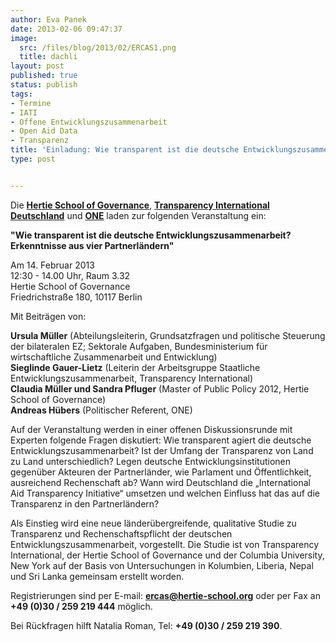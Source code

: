 ```yaml
---
author: Eva Panek
date: 2013-02-06 09:47:37
image:
  src: /files/blog/2013/02/ERCAS1.png
  title: dachli
layout: post
published: true
status: publish
tags:
- Termine
- IATI
- Offene Entwicklungszusammenarbeit
- Open Aid Data
- Transparenz
title: 'Einladung: Wie transparent ist die deutsche Entwicklungszusammenarbeit?'
type: post


---
```


Die **[Hertie School of Governance](http://www.hertie-school.org)**, **[Transparency International Deutschland](http://www.transparency.de/)** und **[ONE](http://www.one.org/de/)** laden zur folgenden Veranstaltung ein:

**"Wie transparent ist die deutsche Entwicklungszusammenarbeit? Erkenntnisse aus vier Partnerländern"**

Am 14. Februar 2013  
12:30 - 14.00 Uhr, Raum 3.32  
Hertie School of Governance  
Friedrichstraße 180, 10117 Berlin

Mit Beiträgen von:

**Ursula Müller** (Abteilungsleiterin, Grundsatzfragen und politische Steuerung der bilateralen EZ; Sektorale Aufgaben, Bundesministerium für wirtschaftliche Zusammenarbeit und Entwicklung)  
**Sieglinde Gauer-Lietz** (Leiterin der Arbeitsgruppe Staatliche Entwicklungszusammenarbeit, Transparency International)  
**Claudia Müller und Sandra Pfluger** (Master of Public Policy 2012, Hertie School of Governance)  
**Andreas Hübers** (Politischer Referent, ONE)

Auf der Veranstaltung werden in einer offenen Diskussionsrunde mit Experten folgende Fragen diskutiert: Wie transparent agiert die deutsche Entwicklungszusammenarbeit? Ist der Umfang der Transparenz von Land zu Land unterschiedlich? Legen deutsche Entwicklungsinstitutionen gegenüber Akteuren der Partnerländer, wie Parlament und Öffentlichkeit, ausreichend Rechenschaft ab? Wann wird Deutschland die „International Aid Transparency Initiative“ umsetzen und welchen Einfluss hat das auf die Transparenz in den Partnerländern? 

Als Einstieg wird eine neue länderübergreifende, qualitative Studie zu Transparenz und Rechenschaftspflicht der deutschen Entwicklungszusammenarbeit, vorgestellt. Die Studie ist von Transparency International, der Hertie School of Governance und der Columbia University, New York auf der Basis von Untersuchungen in Kolumbien, Liberia, Nepal und Sri Lanka gemeinsam erstellt worden.

Registrierungen sind per E-mail: **[ercas@hertie-school.org](mailto:ercas@hertie-school.org)** oder per Fax an **+49 (0)30 / 259 219 444** möglich.

Bei Rückfragen hilft Natalia Roman, Tel: **+49 (0)30 / 259 219 390**.